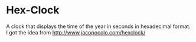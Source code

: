 # Hex-Clock
A clock that displays the time of the year in seconds in hexadecimal format. I got the idea from http://www.jacopocolo.com/hexclock/
